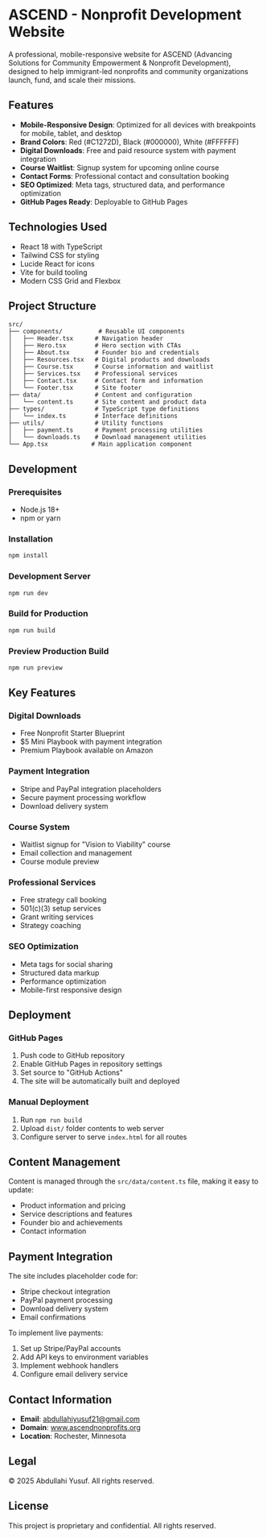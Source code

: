 # ASCEND - Nonprofit Development Website

A professional, mobile-responsive website for ASCEND (Advancing Solutions for Community Empowerment & Nonprofit Development), designed to help immigrant-led nonprofits and community organizations launch, fund, and scale their missions.

## Features

- **Mobile-Responsive Design**: Optimized for all devices with breakpoints for mobile, tablet, and desktop
- **Brand Colors**: Red (#C1272D), Black (#000000), White (#FFFFFF)
- **Digital Downloads**: Free and paid resource system with payment integration
- **Course Waitlist**: Signup system for upcoming online course
- **Contact Forms**: Professional contact and consultation booking
- **SEO Optimized**: Meta tags, structured data, and performance optimization
- **GitHub Pages Ready**: Deployable to GitHub Pages

## Technologies Used

- React 18 with TypeScript
- Tailwind CSS for styling
- Lucide React for icons
- Vite for build tooling
- Modern CSS Grid and Flexbox

## Project Structure

```
src/
├── components/          # Reusable UI components
│   ├── Header.tsx      # Navigation header
│   ├── Hero.tsx        # Hero section with CTAs
│   ├── About.tsx       # Founder bio and credentials
│   ├── Resources.tsx   # Digital products and downloads
│   ├── Course.tsx      # Course information and waitlist
│   ├── Services.tsx    # Professional services
│   ├── Contact.tsx     # Contact form and information
│   └── Footer.tsx      # Site footer
├── data/               # Content and configuration
│   └── content.ts      # Site content and product data
├── types/              # TypeScript type definitions
│   └── index.ts        # Interface definitions
├── utils/              # Utility functions
│   ├── payment.ts      # Payment processing utilities
│   └── downloads.ts    # Download management utilities
└── App.tsx            # Main application component
```

## Development

### Prerequisites
- Node.js 18+
- npm or yarn

### Installation
```bash
npm install
```

### Development Server
```bash
npm run dev
```

### Build for Production
```bash
npm run build
```

### Preview Production Build
```bash
npm run preview
```

## Key Features

### Digital Downloads
- Free Nonprofit Starter Blueprint
- $5 Mini Playbook with payment integration
- Premium Playbook available on Amazon

### Payment Integration
- Stripe and PayPal integration placeholders
- Secure payment processing workflow
- Download delivery system

### Course System
- Waitlist signup for "Vision to Viability" course
- Email collection and management
- Course module preview

### Professional Services
- Free strategy call booking
- 501(c)(3) setup services
- Grant writing services
- Strategy coaching

### SEO Optimization
- Meta tags for social sharing
- Structured data markup
- Performance optimization
- Mobile-first responsive design

## Deployment

### GitHub Pages
1. Push code to GitHub repository
2. Enable GitHub Pages in repository settings
3. Set source to "GitHub Actions"
4. The site will be automatically built and deployed

### Manual Deployment
1. Run `npm run build`
2. Upload `dist/` folder contents to web server
3. Configure server to serve `index.html` for all routes

## Content Management

Content is managed through the `src/data/content.ts` file, making it easy to update:
- Product information and pricing
- Service descriptions and features
- Founder bio and achievements
- Contact information

## Payment Integration

The site includes placeholder code for:
- Stripe checkout integration
- PayPal payment processing
- Download delivery system
- Email confirmations

To implement live payments:
1. Set up Stripe/PayPal accounts
2. Add API keys to environment variables
3. Implement webhook handlers
4. Configure email delivery service

## Contact Information

- **Email**: abdullahiyusuf21@gmail.com
- **Domain**: www.ascendnonprofits.org
- **Location**: Rochester, Minnesota

## Legal

© 2025 Abdullahi Yusuf. All rights reserved.

## License

This project is proprietary and confidential. All rights reserved.